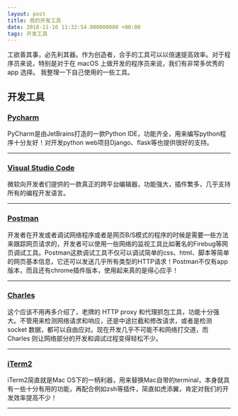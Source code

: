 ```yaml
---
layout: post
title: 我的开发工具
date: 2018-11-16 11:32:54.000000000 +00:00
tags: 开发工具
---
```


工欲善其事，必先利其器。作为创造者，合手的工具可以以倍速提高效率。对于程序员来说，特别是对于在 macOS 上做开发的程序员来说，我们有非常多优秀的 app 选择。
我整理一下自己使用的一些工具。

## 开发工具

### [Pycharm](https://www.jetbrains.com/pycharm/)

PyCharm是由JetBrains打造的一款Python IDE，功能齐全，用来编写python程序十分友好！对开发python web项目Django、flask等也提供很好的支持。

---

### [Visual Studio Code](https://code.visualstudio.com/)

微软向开发者们提供的一款真正的跨平台编辑器，功能强大，插件繁多，几乎支持所有的编程开发语言。

---

### [Postman](https://www.getpostman.com/)

开发者在开发或者调试网络程序或者是网页B/S模式的程序的时候是需要一些方法来跟踪网页请求的，开发者可以使用一些网络的监视工具比如著名的Firebug等网页调试工具。Postman这款调试工具不仅可以调试简单的css、html、脚本等简单的网页基本信息，它还可以发送几乎所有类型的HTTP请求！Postman不仅有app版本，而且还有chrome插件版本，使用起来真的是得心应手！

---

### [Charles](https://www.charlesproxy.com)

这个应该不用再多介绍了，老牌的 HTTP proxy 和代理抓包工具，功能十分强大。不管用来检测网络请求和响应，还是中途拦截和修改请求，或者是检测 socket 数据，都可以自由应对。现在开发几乎不可能不和网络打交道，而 Charles 则让网络部分的开发和调试过程变得轻松不少。

---

### [iTerm2](https://www.iterm2.com/)

iTerm2简直就是Mac OS下的一柄利器，用来替换Mac自带的terminal，本身就具有一些十分有用的功能，再配合例如zsh等插件，简直如虎添翼，肯定对我们的开发效率提高不少！

---